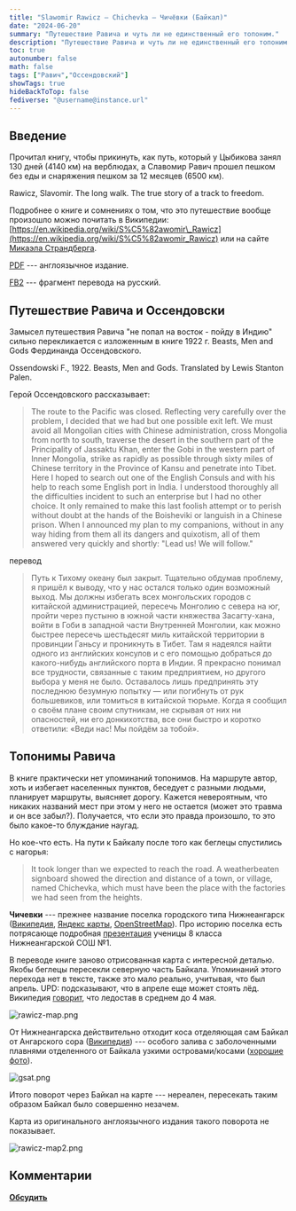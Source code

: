 ```yaml
---
title: "Slawomir Rawicz — Chichevka — Чичёвки (Байкал)"
date: "2024-06-20"
summary: "Путешествие Равича и чуть ли не единственный его топоним."
description: "Путешествие Равича и чуть ли не единственный его топоним."
toc: true
autonumber: false
math: false
tags: ["Равич","Оссендовский"]
showTags: true
hideBackToTop: false
fediverse: "@username@instance.url"
---
```


## Введение

Прочитал книгу, чтобы прикинуть, как путь, который у Цыбикова занял 130 дней (4140 км) на верблюдах, а Славомир Равич прошел пешком без еды и снаряжения пешком за 12 месяцев (6500 км).

Rawicz, Slavomir. The long walk. The true story of a track to freedom.

Подробнее о книге и сомнениях о том, что это путешествие вообще произошло можно почитать в Википедии: [https://en.wikipedia.org/wiki/S%C5%82awomir\_Rawicz](https://en.wikipedia.org/wiki/S%C5%82awomir_Rawicz) или на сайте [Микаэла Страндберга](https://www.mikaelstrandberg.com/the-long-walk-articles/).

[PDF](https://drive.google.com/file/d/1K8SLydnJhyShMDkPQwHV1y-gnD1LKONI/view?usp=sharing) --- англоязычное издание.

[FB2](https://drive.google.com/file/d/1T0o4oE8zMHYgO_tmlnPhwCLwxP5FRR2d/view?usp=sharing) --- фрагмент перевода на русский.

## Путешествие Равича и Оссендовски

Замысел путешествия Равича "не попал на восток - пойду в Индию" сильно перекликается с изложенным в книге 1922 г. Beasts, Men and Gods Фердинанда Оссендовского.

Ossendowski F., 1922. Beasts, Men and Gods. Translated by Lewis Stanton Palen.

Герой Оссендовского рассказывает:

> The route to the Pacific was closed. Reflecting very
carefully over the problem, I decided that we had but one possible exit left. We must avoid all Mongolian cities
with Chinese administration, cross Mongolia from north to south, traverse the desert in the southern part of the
Principality of Jassaktu Khan, enter the Gobi in the western part of Inner Mongolia, strike as rapidly as possible
through sixty miles of Chinese territory in the Province of Kansu and penetrate into Tibet. Here I hoped to search
out one of the English Consuls and with his help to reach some English port in India. I understood thoroughly all
the difficulties incident to such an enterprise but I had no other choice. It only remained to make this last foolish
attempt or to perish without doubt at the hands of the Boisheviki or languish in a Chinese prison. When I
announced my plan to my companions, without in any way hiding from them all its dangers and quixotism, all of
them answered very quickly and shortly: "Lead us! We will follow."

перевод

> Путь к Тихому океану был закрыт. Тщательно обдумав проблему, я пришёл к выводу, что у нас остался только один возможный выход. Мы должны избегать всех монгольских городов с китайской администрацией, пересечь Монголию с севера на юг, пройти через пустыню в южной части княжества Засагту-хана, войти в Гоби в западной части Внутренней Монголии, как можно быстрее пересечь шестьдесят миль китайской территории в провинции Ганьсу и проникнуть в Тибет. Там я надеялся найти одного из английских консулов и с его помощью добраться до какого-нибудь английского порта в Индии. Я прекрасно понимал все трудности, связанные с таким предприятием, но другого выбора у меня не было. Оставалось лишь предпринять эту последнюю безумную попытку — или погибнуть от рук большевиков, или томиться в китайской тюрьме. Когда я сообщил о своём плане своим спутникам, не скрывая от них ни опасностей, ни его донкихотства, все они быстро и коротко ответили: «Веди нас! Мы пойдём за тобой».


## Топонимы Равича

В книге практически нет упоминаний топонимов. На маршруте автор, хоть и избегает населенных пунктов, беседует с разными людьми, планирует маршруты, выясняет дорогу. Кажется невероятным, что никаких названий мест при этом у него не остается (может это травма и он все забыл?). Получается, что если это правда произошло, то это было какое-то блуждание наугад.

Но кое-что есть. На пути к Байкалу после того как беглецы спустились с нагорья:

> It took longer than we expected to reach the road. A weatherbeaten signboard showed the direction and distance of a town, or village, named Chichevka, which must have been the place with the factories we had seen from the heights.

**Чичевки** --- прежнее название поселка городского типа Нижнеангарск ([Википедия](https://ru.wikipedia.org/wiki/%D0%9D%D0%B8%D0%B6%D0%BD%D0%B5%D0%B0%D0%BD%D0%B3%D0%B0%D1%80%D1%81%D0%BA), [Яндекс карты](https://yandex.ru/maps/geo/posyolok_gorodskogo_tipa_nizhneangarsk/53106957/?ll=109.897669%2C55.727701&z=9.81), [OpenStreetMap](https://www.openstreetmap.org/search?query=%D0%BD%D0%B8%D0%B6%D0%BD%D0%B5%D0%B0%D0%BD%D0%B3%D0%B0%D1%80%D1%81%D0%BA#map=13/55.7944/109.5792)). Про историю поселка есть потрясающе подробная [презентация](https://shareslide.ru/geografiya/ischeznuvshee-selo-chichevki-vyyavlenie-faktorov-opredelivshih) ученицы 8 класса Нижнеангарской СОШ №1.

В переводе книге заново отрисованная карта с интересной деталью. Якобы беглецы пересекли северную часть Байкала. Упоминаний этого перехода нет в тексте, также это мало реально, учитывая, что был апрель.
UPD: подсказывают, что в апреле еще может стоять лёд. Википедия [говорит](https://ru.wikipedia.org/wiki/%D0%91%D0%B0%D0%B9%D0%BA%D0%B0%D0%BB#%D0%9B%D1%91%D0%B4), что ледостав в среднем до 4 мая.

![rawicz-map.png](rawicz-map.png "Карта маршрута из переведенного издания (fb2).")

От Нижнеангарска действительно отходит коса отделяющая сам Байкал от Ангарского сора ([Википедия](https://ru.wikipedia.org/wiki/%D0%90%D0%BD%D0%B3%D0%B0%D1%80%D1%81%D0%BA%D0%B8%D0%B9_%D1%81%D0%BE%D1%80)) --- особого залива с заболоченными плавнями отделенного от Байкала узкими островами/косами ([хорошие фото](https://gril-avp.livejournal.com/500514.html)). 

![gsat.png](gsat.png "Байкал и Ангарский сор на спутниковых снимках Яндекса.")

Итого поворот через Байкал на карте --- нереален, пересекать таким образом Байкал было совершенно незачем.

Карта из оригинального англоязычного издания такого поворота не показывает.

![rawicz-map2.png](rawicz-map2.png "Карта из издания 1997 г.")

## Комментарии

[**Обсудить**](https://t.me/answer42geo/14)
